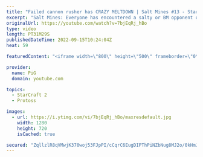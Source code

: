 ```yaml
---
title: "Failed cannon rusher has CRAZY MELTDOWN | Salt Mines #13 - StarCraft 2"
excerpt: "Salt Mines: Everyone has encountered a salty or BM opponent on the StarCraft ladder before. UPLOAD YOUR REPLAY TO https://drop.sc/upload then send the link to RateMyStarCraft@gmail.com along with “Salt Mines” in the title + in the body of the email add your IGN & Rank & Why you think your opponent got"
originalUrl: https://youtube.com/watch?v=7bjEqRj_hBo
type: video
length: PT31M29S
publishedDateTime: 2022-09-15T10:24:04Z
heat: 59

featuredContent: "<iframe width=\"800\" height=\"500\" frameborder=\"0\" src=\"https://www.youtube.com/embed/7bjEqRj_hBo\" allow=\"accelerometer; autoplay; encrypted-media; gyroscope; picture-in-picture\" allowfullscreen></iframe>"

provider:
  name: PiG
  domain: youtube.com

topics:
  - StarCraft 2
  - Protoss

images:
  - url: https://i.ytimg.com/vi/7bjEqRj_hBo/maxresdefault.jpg
    width: 1280
    height: 720
    isCached: true

secured: "ZqllzlR8qVMwjK370woj53FJpPI/cCqrC6EugDIPThPiNZbNug8MJ2o/0kHmJKGBY2kzw8x7yME+ogih11H6NFPhg1xYlqLOW5rJbTVjO7RR5eE3ylFVazJy99UEEmzLqlkkLN0X34bT28Y5usc12x026MfM0CMJ2Y2kFnZlJl/Bv2WkS33k37PH8DQ5uKcqrFPxJlG//VbYY2wj3J2FZJ6KjRoqBw8gtmPQVx24Ezv+GX7nZ2dYIpMXsZgqo937im8FFwAPJOgSouIosZrTfRJkty1Gqg+g8OA/1B3NGcqHh+TytsCCS3UtQVVjW4urEFIctQCGv49I+i0DPRUWArx4h2dTDRCdH1d4Y/wo+gxIPTxm2eORaTXbBdc5FoXcJIWWFM5WK/78H1osd0RtMatSKha/V0NF3AGa+I2cRLU=;ArDZCPFRo11D3342jAZyMA=="
---
```



